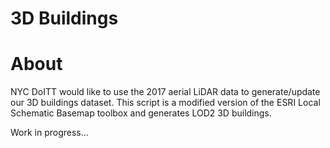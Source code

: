 # 3D Buildings

# About
NYC DoITT would like to use the 2017 aerial LiDAR data to generate/update our 3D buildings dataset. 
This script is a modified version of the ESRI Local Schematic Basemap toolbox and generates LOD2 3D buildings. 

Work in progress...
